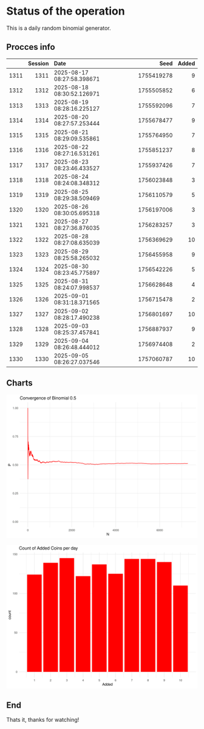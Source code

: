 # Status of the operation
  
  This is a daily random binomial generator.
  
## Procces info

|     | Session|Date                       |       Seed| Added|
|:----|-------:|:--------------------------|----------:|-----:|
|1311 |    1311|2025-08-17 08:27:58.398671 | 1755419278|     9|
|1312 |    1312|2025-08-18 08:30:52.126971 | 1755505852|     6|
|1313 |    1313|2025-08-19 08:28:16.225127 | 1755592096|     7|
|1314 |    1314|2025-08-20 08:27:57.253444 | 1755678477|     9|
|1315 |    1315|2025-08-21 08:29:09.535861 | 1755764950|     7|
|1316 |    1316|2025-08-22 08:27:16.531261 | 1755851237|     8|
|1317 |    1317|2025-08-23 08:23:46.433527 | 1755937426|     7|
|1318 |    1318|2025-08-24 08:24:08.348312 | 1756023848|     3|
|1319 |    1319|2025-08-25 08:29:38.509469 | 1756110579|     5|
|1320 |    1320|2025-08-26 08:30:05.695318 | 1756197006|     3|
|1321 |    1321|2025-08-27 08:27:36.876035 | 1756283257|     3|
|1322 |    1322|2025-08-28 08:27:08.635039 | 1756369629|    10|
|1323 |    1323|2025-08-29 08:25:58.265032 | 1756455958|     9|
|1324 |    1324|2025-08-30 08:23:45.775897 | 1756542226|     5|
|1325 |    1325|2025-08-31 08:24:07.998537 | 1756628648|     4|
|1326 |    1326|2025-09-01 08:31:18.371565 | 1756715478|     2|
|1327 |    1327|2025-09-02 08:28:17.490238 | 1756801697|    10|
|1328 |    1328|2025-09-03 08:25:37.457841 | 1756887937|     9|
|1329 |    1329|2025-09-04 08:26:48.444012 | 1756974408|     2|
|1330 |    1330|2025-09-05 08:26:27.037546 | 1757060787|    10|

## Charts 

![](charts/plot1.png)

![](charts/plot2.png)

## End

Thats it, thanks for watching!
